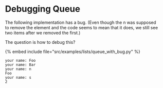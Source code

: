 # Debugging Queue



The following implementation has a bug. (Even though the n was supposed to remove the element
and the code seems to mean that it does, we still see two items after we removed the first.)

The question is how to debug this?



{% embed include file="src/examples/lists/queue_with_bug.py" %}

```
your name: Foo
your name: Bar
your name: n
Foo
your name: s
2
```


